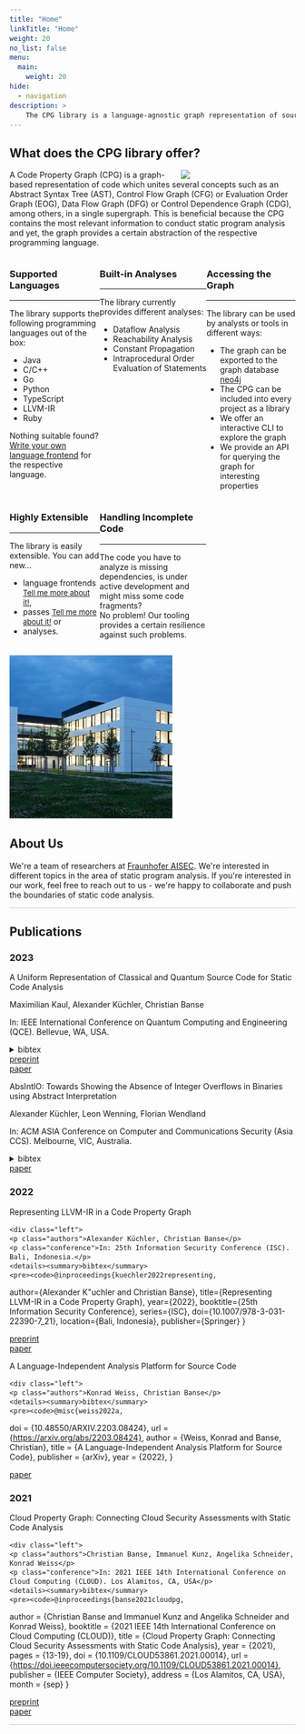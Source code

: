 ```yaml
---
title: "Home"
linkTitle: "Home"
weight: 20
no_list: false
menu:
  main:
    weight: 20
hide:
  - navigation
description: >
    The CPG library is a language-agnostic graph representation of source code.
---
```


## What does the CPG library offer?

<img src="assets/img/graph.svg" style="float:right;width:40%;" />

A Code Property Graph (CPG) is a graph-based representation of code which unites
several concepts such as an Abstract Syntax Tree (AST), Control Flow Graph
(CFG) or Evaluation Order Graph (EOG), Data Flow Graph (DFG) or Control Dependence
Graph (CDG), among others, in a single supergraph. This is beneficial because
the CPG contains the most relevant information to conduct static program
analysis and yet, the graph provides a certain abstraction of the respective
programming language.


<p class="empty-small" />

<div style="display:grid;grid-template-columns: auto auto auto;" markdown>

 <div class="box 1" markdown>
  <h3>Supported Languages</h3>

  ---

  The library supports the following programming languages out of the box:

  * Java
  * C/C++
  * Go
  * Python
  * TypeScript
  * LLVM-IR
  * Ruby

  Nothing suitable found? [Write your own language frontend](./CPG/impl/language.md)
  for the respective language.
  </div>

  <div class="box 2" markdown>
  <h3>Built-in Analyses</h3>

  ---

  The library currently provides different analyses:
  
  * Dataflow Analysis
  * Reachability Analysis
  * Constant Propagation
  * Intraprocedural Order Evaluation of Statements
  </div>

  <div class="box 3" markdown>
  <h3>Accessing the Graph</h3>
  
  ---
  
  The library can be used by analysts or tools in different ways:

  * The graph can be exported to the graph database [neo4j](https://neo4j.com)
  * The CPG can be included into every project as a library
  * We offer an interactive CLI to explore the graph
  * We provide an API for querying the graph for interesting properties
  </div>

  <div class="box 4" markdown>
  <h3>Highly Extensible</h3>
  
  ---
  
  The library is easily extensible. You can add new...

  * language frontends <font size="2">[Tell me more about it!](./CPG/impl/language.md)</font>,
  * passes <font size="2">[Tell me more about it!](./CPG/impl/passes.md)</font> or
  * analyses.
  </div>

  <div class="box 5" markdown>
  <h3>Handling Incomplete Code</h3>
  
  ---
  
  The code you have to analyze is missing dependencies, is under active development and might
  miss some code fragments?
  <br>
  No problem! Our tooling provides a certain resilience against such problems.
   <!--This allows our toolchain to analyze programs even if the current code base is incomplete and incorrect to a certain extent.-->
  </div>

  <div class="box 6" markdown>
  </div>

</div>

<p class="empty"/>

<div class="float-container" markdown>
<div class="left-picture">
<img src="assets/img/Institut-AISEC-Gebaeude-Nacht.jpg" />
</div>
<div class="left-picture-text" markdown>

## About Us

We're a team of researchers at <a href="https://www.aisec.fraunhofer.de/">Fraunhofer AISEC</a>.
We're interested in different topics in the area of static program analysis. If
you're interested in our work, feel free to reach out to us - we're happy to
collaborate and push the boundaries of static code analysis.
</div>
</div>

<p class="empty" style="border-top: 1px solid #c7cacc;" />


## Publications
### 2023

<div class="papers">

<div class="admonition paper">
    <p class="admonition-title">A Uniform Representation of Classical and Quantum Source Code for Static Code Analysis</p>
    <div class="left">
    <p class="authors">Maximilian Kaul, Alexander Küchler, Christian Banse</p>
    <p class="conference">In: IEEE International Conference on Quantum Computing and Engineering (QCE). Bellevue, WA, USA.</p>
    <details><summary>bibtex</summary>
    <pre><code>@inproceedings{kaul2023qcpg,
  author={Maximilian Kaul and Alexander K\"uchler and Christian Banse},
  title={A Uniform Representation of Classical and Quantum Source Code for Static Code Analysis},
  year={2023},
  booktitle={2023 IEEE International Conference on Quantum Computing and Engineering},
  series={QCE '23},
  doi={10.1109/QCE57702.2023.00115},
  location={Bellevue, WA, USA},
  publisher={IEEE}
}</code></pre>
    </details>
    </div>
    <div class="right">
    <a class="green-button" href="https://arxiv.org/pdf/2308.06113.pdf">preprint</a><br />
    <a class="green-button" href="https://doi.org/10.1109/QCE57702.2023.00115">paper</a>
    </div>
</div>

<div class="admonition paper">
    <p class="admonition-title">AbsIntIO: Towards Showing the Absence of Integer Overflows in Binaries using Abstract Interpretation</p>
    <div class="left">
    <p class="authors">Alexander Küchler, Leon Wenning, Florian Wendland</p>
    <p class="conference">In: ACM ASIA Conference on Computer and Communications Security (Asia CCS). Melbourne, VIC, Australia.</p>
    <details><summary>bibtex</summary>
    <pre><code>@inproceedings{kuechler2023absintio,
  author={Alexander K\"uchler and Leon Wenning and Florian Wendland},
  title={AbsIntIO: Towards Showing the Absence of Integer Overflows in Binaries using Abstract Interpretation},
  year={2023},
  booktitle={ACM ASIA Conference on Computer and Communications Security},
  series={Asia CCS '23},
  doi={10.1145/3579856.3582814},
  location={Melbourne, VIC, Australia},
  publisher={ACM}
}</code></pre>
    </details>
    </div>
    <div class="right">
    <a class="green-button" href="https://doi.org/10.1145/3579856.3582814">paper</a>
    </div>
</div>

</div>

### 2022

<div class="papers">

<div class="admonition paper">
    <p class="admonition-title">Representing LLVM-IR in a Code Property Graph</p>

    <div class="left">
    <p class="authors">Alexander Küchler, Christian Banse</p>
    <p class="conference">In: 25th Information Security Conference (ISC). Bali, Indonesia.</p>
    <details><summary>bibtex</summary>
    <pre><code>@inproceedings{kuechler2022representing,
  author={Alexander K\"uchler and Christian Banse},
  title={Representing LLVM-IR in a Code Property Graph},
  year={2022},
  booktitle={25th Information Security Conference},
  series={ISC},
  doi={10.1007/978-3-031-22390-7\_21},
  location={Bali, Indonesia},
  publisher={Springer}
}</code></pre>
    </details>
    </div>
    <div class="right">
    <a class="green-button" href="https://arxiv.org/pdf/2211.05627.pdf">preprint</a><br />
    <a class="green-button" href="https://link.springer.com/chapter/10.1007/978-3-031-22390-7_21">paper</a>
    </div>
</div>

<div class="admonition paper">
    <p class="admonition-title">A Language-Independent Analysis Platform for Source Code</p>

    <div class="left">
    <p class="authors">Konrad Weiss, Christian Banse</p>
    <details><summary>bibtex</summary>
    <pre><code>@misc{weiss2022a,
  doi = {10.48550/ARXIV.2203.08424},
  url = {https://arxiv.org/abs/2203.08424},
  author = {Weiss, Konrad and Banse, Christian},
  title = {A Language-Independent Analysis Platform for Source Code},
  publisher = {arXiv},
  year = {2022},
}</code></pre>
    </details>
    </div>
    <div class="right">
    <a class="green-button" href="https://arxiv.org/pdf/2203.08424.pdf">paper</a>
    </div>

</div>

</div>

### 2021

<div class="papers" style=" border-bottom: 1px solid #c7cacc;">

<div class="admonition paper">
    <p class="admonition-title">Cloud Property Graph: Connecting Cloud Security Assessments with Static Code Analysis</p>

    <div class="left">
    <p class="authors">Christian Banse, Immanuel Kunz, Angelika Schneider, Konrad Weiss</p>
    <p class="conference">In: 2021 IEEE 14th International Conference on Cloud Computing (CLOUD). Los Alamitos, CA, USA</p>
    <details><summary>bibtex</summary>
    <pre><code>@inproceedings{banse2021cloudpg,
  author = {Christian Banse and Immanuel Kunz and Angelika Schneider and Konrad Weiss},
  booktitle = {2021 IEEE 14th International Conference on Cloud Computing (CLOUD)},
  title = {Cloud Property Graph: Connecting Cloud Security Assessments with Static Code Analysis},
  year = {2021},
  pages = {13-19},
  doi = {10.1109/CLOUD53861.2021.00014},
  url = {https://doi.ieeecomputersociety.org/10.1109/CLOUD53861.2021.00014},
  publisher = {IEEE Computer Society},
  address = {Los Alamitos, CA, USA},
  month = {sep}
}</code></pre>
    </details>
    </div>
    <div class="right">
    <a class="green-button" href="https://arxiv.org/pdf/2206.06938.pdf">preprint</a><br />
    <a class="green-button" href="https://www.computer.org/csdl/proceedings-article/cloud/2021/006000a013/1ymJ7POIlxe">paper</a>
    </div>
</div>
</div>

